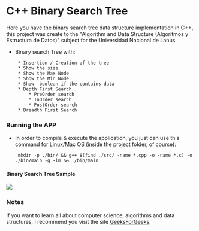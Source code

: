 # C++ Binary Search Tree

Here you have the binary search tree data structure implementation in C++, this project was create to the "Algorithm and Data Structure (Algoritmos y Estructura de Datos)" subject for the Universidad Nacional de Lanús. 

 * Binary search Tree with:
        
        * Insertion / Creation of the tree
        * Show the size
        * Show the Max Node
        * Show the Min Node
        * Show  boolean if the contains data
        * Depth First Search 
            * PreOrder search   
            * InOrder search
            * PostOrder search
        * Breadth First Search


### Running the APP 

* In order to compile & execute the application, you just can use this command for Linux/Mac OS (inside the project folder, of course):
    
    ~~~
     mkdir -p ./bin/ && g++ $(find ./src/ -name *.cpp -o -name *.c) -o ./bin/main -g -lm && ./bin/main 
    ~~~


#### Binary Search Tree Sample 


![](https://media.geeksforgeeks.org/wp-content/uploads/BSTSearch.png)


### Notes 

If you want to learn all about computer science, algorithms and data structures, I recommend you visit the site [GeeksForGeeks](https://www.geeksforgeeks.org/).

